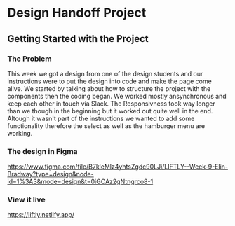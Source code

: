 # Design Handoff Project

## Getting Started with the Project

### The Problem

This week we got a design from one of the design students and our instructions were to put the design into code and make the page come alive.
We started by talking about how to structure the project with the components then the coding began. We worked mostly ansynchronous and keep each other in touch via Slack.
The Responsivness took way longer than we though in the beginning but it worked out quite well in the end.
Altough it wasn't part of the instructions we wanted to add some functionality therefore the select as well as the hamburger menu are working.

### The design in Figma

https://www.figma.com/file/B7kleMlz4yhtsZgdc90LJi/LIFTLY--Week-9-Elin-Bradway?type=design&node-id=1%3A3&mode=design&t=0iGCAz2gNtngrco8-1

### View it live

https://liftly.netlify.app/
